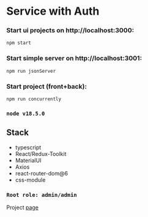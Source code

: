 # Service with Auth

### Start ui projects on http://localhost:3000:

```
npm start
```

### Start simple server on http://localhost:3001:

```
npm run jsonServer
```

### Start project (front+back):

```
npm run concurrently
```

### `node v18.5.0`

## Stack

- typescript
- React/Redux-Toolkit
- MaterialUI
- Axios
- react-router-dom@6
- css-module

### `Root role: admin/admin`

Project [page](https://github.com/Kirill-Prohoda/auth-service)
